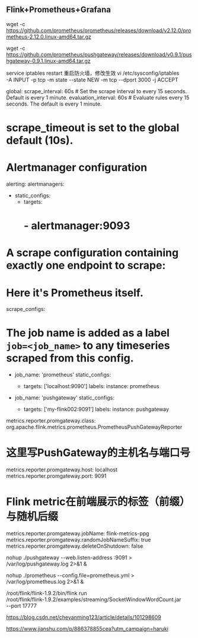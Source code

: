 ## Flink+Prometheus+Grafana


wget -c https://github.com/prometheus/prometheus/releases/download/v2.12.0/prometheus-2.12.0.linux-amd64.tar.gz

wget -c https://github.com/prometheus/pushgateway/releases/download/v0.9.1/pushgateway-0.9.1.linux-amd64.tar.gz

service iptables restart    重启防火墙，修改生效
vi /etc/sysconfig/iptables  
-A INPUT -p tcp -m state --state NEW -m tcp --dport 3000 -j ACCEPT   



global:
  scrape_interval:     60s # Set the scrape interval to every 15 seconds. Default is every 1 minute.
  evaluation_interval: 60s # Evaluate rules every 15 seconds. The default is every 1 minute.
  # scrape_timeout is set to the global default (10s).

# Alertmanager configuration
alerting:
  alertmanagers:
  - static_configs:
    - targets:
      # - alertmanager:9093

# A scrape configuration containing exactly one endpoint to scrape:
# Here it's Prometheus itself.
scrape_configs:
  # The job name is added as a label `job=<job_name>` to any timeseries scraped from this config.
  - job_name: 'prometheus'
    static_configs:
    - targets: ['localhost:9090']
      labels:
        instance: prometheus

  - job_name: 'pushgateway'
    static_configs:
    - targets: ['my-flink002:9091']
      labels:
        instance: pushgateway

metrics.reporter.promgateway.class: org.apache.flink.metrics.prometheus.PrometheusPushGatewayReporter
# 这里写PushGateway的主机名与端口号
metrics.reporter.promgateway.host: localhost
metrics.reporter.promgateway.port: 9091
# Flink metric在前端展示的标签（前缀）与随机后缀
metrics.reporter.promgateway.jobName: flink-metrics-ppg
metrics.reporter.promgateway.randomJobNameSuffix: true
metrics.reporter.promgateway.deleteOnShutdown: false


nohup ./pushgateway --web.listen-address :9091 > /var/log/pushgateway.log 2>&1 &

nohup ./prometheus --config.file=prometheus.yml > /var/log/prometheus.log 2>&1 &


/root/flink/flink-1.9.2/bin/flink run \
/root/flink/flink-1.9.2/examples/streaming/SocketWindowWordCount.jar \
--port 17777


https://blog.csdn.net/cheyanming123/article/details/101298609

https://www.jianshu.com/p/886378855cea?utm_campaign=haruki